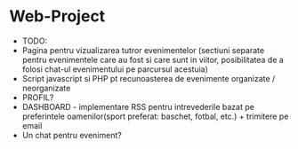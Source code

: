 # Web-Project

- TODO:
- Pagina pentru vizualizarea tutror evenimentelor (sectiuni separate pentru evenimentele care au fost si care sunt in viitor, posibilitatea de a folosi chat-ul evenimentului pe parcursul acestuia)
- Script javascript si PHP pt recunoasterea de evenimente organizate / neorganizate
- PROFIL?
- DASHBOARD - implementare RSS pentru intrevederile bazat pe preferintele oamenilor(sport preferat: baschet, fotbal, etc.) + trimitere pe email
- Un chat pentru eveniment?


